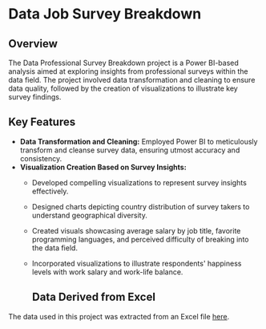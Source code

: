 # Data Job Survey Breakdown

## Overview
The Data Professional Survey Breakdown project is a Power BI-based analysis aimed at exploring insights from professional surveys within the data field. The project involved data transformation and cleaning to ensure data quality, followed by the creation of visualizations to illustrate key survey findings.

## Key Features
- **Data Transformation and Cleaning:** Employed Power BI to meticulously transform and cleanse survey data, ensuring utmost accuracy and consistency.
- **Visualization Creation Based on Survey Insights:** 
  - Developed compelling visualizations to represent survey insights effectively.
  - Designed charts depicting country distribution of survey takers to understand geographical diversity.
  - Created visuals showcasing average salary by job title, favorite programming languages, and perceived difficulty of breaking into the data field.
  - Incorporated visualizations to illustrate respondents' happiness levels with work salary and work-life balance.

    
    ## Data Derived from Excel

The data used in this project was extracted from an Excel file [here](https://raw.githubusercontent.com/AlexTheAnalyst/Power-BI/main/Power%20BI%20-%20Final%20Project.xlsx).


